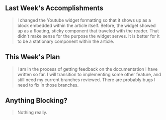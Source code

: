 ## Last Week's Accomplishments

> I changed the Youtube widget formatting so that it shows up as a block embedded within the article itself. Before, the widget showed up as a floating, sticky component that traveled with the reader. That didn't make sense for the purpose the widget serves. It is better for it to be a stationary component within the article.

## This Week's Plan

> I am in the process of getting feedback on the documentation I have written so far. I will transition to implementing some other feature, and still need my current branches reviewed. There are probably bugs I need to fix in those branches.

## Anything Blocking?

> Nothing really.

